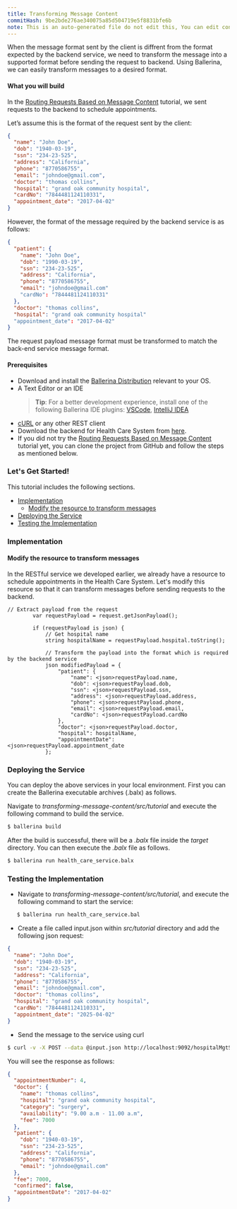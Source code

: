 ```yaml
---
title: Transforming Message Content
commitHash: 9be2bde276ae340075a85d504719e5f8831bfe6b
note: This is an auto-generated file do not edit this, You can edit content in "ballerina-integrator" repo
---
```


When the message format sent by the client is diffrent from the format expected by the backend service, we need to transform the message into a supported format before sending the request to backend. Using Ballerina, we can easily transform messages to a desired format.

#### What you will build

In the [Routing Requests Based on Message Content](../../routing-requests-based-on-message-content/routing-requests-based-on-message-content/) tutorial, we sent requests to the backend to schedule appointments.

Let’s assume this is the format of the request sent by the client:

```json
{
  "name": "John Doe",
  "dob": "1940-03-19",
  "ssn": "234-23-525",
  "address": "California",
  "phone": "8770586755",
  "email": "johndoe@gmail.com",
  "doctor": "thomas collins",
  "hospital": "grand oak community hospital",
  "cardNo": "7844481124110331",
  "appointment_date": "2017-04-02"
}
```

However, the format of the message required by the backend service is as follows:

```json
{
  "patient": {
    "name": "John Doe",
    "dob": "1990-03-19",
    "ssn": "234-23-525",
    "address": "California",
    "phone": "8770586755",
    "email": "johndoe@gmail.com"
    "cardNo": "7844481124110331"
  },
  "doctor": "thomas collins",
  "hospital": "grand oak community hospital"
  "appointment_date": "2017-04-02"
}
```

The request payload message format must be transformed to match the back-end service message format.

#### Prerequisites

- Download and install the [Ballerina Distribution](https://ballerina.io/learn/getting-started/) relevant to your OS.
- A Text Editor or an IDE
  > **Tip**: For a better development experience, install one of the following Ballerina IDE plugins: [VSCode](https://marketplace.visualstudio.com/items?itemName=ballerina.ballerina), [IntelliJ IDEA](https://plugins.jetbrains.com/plugin/9520-ballerina)
- [cURL](https://curl.haxx.se) or any other REST client
- Download the backend for Health Care System from [here](#).
- If you did not try the [Routing Requests Based on Message Content](../../routing-requests-based-on-message-content/routing-requests-based-on-message-content/) tutorial yet, you can clone the project from GitHub and follow the steps as mentioned below.

### Let's Get Started!

This tutorial includes the following sections.

- [Implementation](#implementation)
  - [Modify the resource to transform messages](#modify-the-resource-to-transform-messages)
- [Deploying the Service](#deploying-the-service)
- [Testing the Implementation](#testing-the-implementation)

### Implementation

#### Modify the resource to transform messages

In the RESTful service we developed earlier, we already have a resource to schedule appointments in the Health Care System. Let's modify this resource so that it can transform messages before sending requests to the backend.

```ballerina
// Extract payload from the request
        var requestPayload = request.getJsonPayload();

        if (requestPayload is json) {
            // Get hospital name
            string hospitalName = requestPayload.hospital.toString();

            // Transform the payload into the format which is required by the backend service
            json modifiedPayload = {
                "patient": {
                    "name": <json>requestPayload.name,
                    "dob": <json>requestPayload.dob,
                    "ssn": <json>requestPayload.ssn,
                    "address": <json>requestPayload.address,
                    "phone": <json>requestPayload.phone,
                    "email": <json>requestPayload.email,
                    "cardNo": <json>requestPayload.cardNo
                },
                "doctor": <json>requestPayload.doctor,
                "hospital": hospitalName,
                "appointmentDate": <json>requestPayload.appointment_date
            };
```

### Deploying the Service

You can deploy the above services in your local environment. First you can create the Ballerina executable archives (.balx) as follows.

Navigate to _transforming-message-content/src/tutorial_ and execute the following command to build the service.

```bash
$ ballerina build
```

After the build is successful, there will be a _.balx_ file inside the _target_ directory. You can then execute the _.balx_ file as follows.

```bash
$ ballerina run health_care_service.balx
```

### Testing the Implementation

- Navigate to _transforming-message-content/src/tutorial_, and execute the following command to start the service:

```bash
   $ ballerina run health_care_service.bal
```

- Create a file called input.json within _src/tutorial_ directory and add the following json request:

```json
{
  "name": "John Doe",
  "dob": "1940-03-19",
  "ssn": "234-23-525",
  "address": "California",
  "phone": "8770586755",
  "email": "johndoe@gmail.com",
  "doctor": "thomas collins",
  "hospital": "grand oak community hospital",
  "cardNo": "7844481124110331",
  "appointment_date": "2025-04-02"
}
```

- Send the message to the service using curl

```bash
$ curl -v -X POST --data @input.json http://localhost:9092/hospitalMgtService/categories/surgery/reserve --header "Content-Type:application/json"
```

You will see the response as follows:

```json
{
  "appointmentNumber": 4,
  "doctor": {
    "name": "thomas collins",
    "hospital": "grand oak community hospital",
    "category": "surgery",
    "availability": "9.00 a.m - 11.00 a.m",
    "fee": 7000
  },
  "patient": {
    "dob": "1940-03-19",
    "ssn": "234-23-525",
    "address": "California",
    "phone": "8770586755",
    "email": "johndoe@gmail.com"
  },
  "fee": 7000,
  "confirmed": false,
  "appointmentDate": "2017-04-02"
}
```
